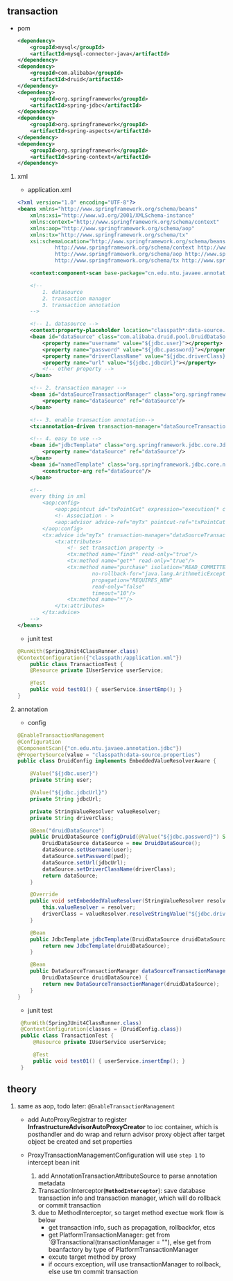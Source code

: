 ## transaction

- pom

  ```xml
  <dependency>
      <groupId>mysql</groupId>
      <artifactId>mysql-connector-java</artifactId>
  </dependency>
  <dependency>
      <groupId>com.alibaba</groupId>
      <artifactId>druid</artifactId>
  </dependency>
  <dependency>
      <groupId>org.springframework</groupId>
      <artifactId>spring-jdbc</artifactId>
  </dependency>
  <dependency>
      <groupId>org.springframework</groupId>
      <artifactId>spring-aspects</artifactId>
  </dependency>
  <dependency>
      <groupId>org.springframework</groupId>
      <artifactId>spring-context</artifactId>
  </dependency>
  ```

1. xml

   - application.xml

   ```xml
   <?xml version="1.0" encoding="UTF-8"?>
   <beans xmlns="http://www.springframework.org/schema/beans"
       xmlns:xsi="http://www.w3.org/2001/XMLSchema-instance"
       xmlns:context="http://www.springframework.org/schema/context"
       xmlns:aop="http://www.springframework.org/schema/aop"
       xmlns:tx="http://www.springframework.org/schema/tx"
       xsi:schemaLocation="http://www.springframework.org/schema/beans http://www.springframework.org/schema/beans/spring-beans.xsd
               http://www.springframework.org/schema/context http://www.springframework.org/schema/context/spring-context-4.2.xsd
               http://www.springframework.org/schema/aop http://www.springframework.org/schema/aop/spring-aop.xsd
               http://www.springframework.org/schema/tx http://www.springframework.org/schema/tx/spring-tx-4.0.xsd">

       <context:component-scan base-package="cn.edu.ntu.javaee.annotation.jdbc"/>

       <!--
           1. datasource
           2. transaction manager
           3. transaction annotation
       -->

       <!-- 1. datasource -->
       <context:property-placeholder location="classpath*:data-source.properties"/>
       <bean id="dataSource" class="com.alibaba.druid.pool.DruidDataSource">
           <property name="username" value="${jdbc.user}"></property>
           <property name="password" value="${jdbc.password}"></property>
           <property name="driverClassName" value="${jdbc.driverClass}"></property>
           <property name="url" value="${jdbc.jdbcUrl}"></property>
           <!-- other property -->
       </bean>

       <!-- 2. transaction manager -->
       <bean id="dataSourceTransactionManager" class="org.springframework.jdbc.datasource.DataSourceTransactionManager">
           <property name="dataSource" ref="dataSource"/>
       </bean>

       <!-- 3. enable transaction annotation-->
       <tx:annotation-driven transaction-manager="dataSourceTransactionManager"/>

       <!-- 4. easy to use -->
       <bean id="jdbcTemplate" class="org.springframework.jdbc.core.JdbcTemplate">
           <property name="dataSource" ref="dataSource"/>
       </bean>
       <bean id="namedTemplate" class="org.springframework.jdbc.core.namedparam.NamedParameterJdbcTemplate">
           <constructor-arg ref="dataSource"/>
       </bean>

       <!--
       every thing in xml
           <aop:config>
               <aop:pointcut id="txPointCut" expression="execution(* com..*.purchase(..))"/>
               <!- Association - >
               <aop:advisor advice-ref="myTx" pointcut-ref="txPointCut"/>
           </aop:config>
           <tx:advice id="myTx" transaction-manager="dataSourceTransactionManager">
               <tx:attributes>
                   <!- set transaction property ->
                   <tx:method name="find*" read-only="true"/>
                   <tx:method name="get*" read-only="true"/>
                   <tx:method name="purchase" isolation="READ_COMMITTED"
                           no-rollback-for="java.lang.ArithmeticException, java.lang.NullPointerException"
                           propagation="REQUIRES_NEW"
                           read-only="false"
                           timeout="10"/>
                   <tx:method name="*"/>
               </tx:attributes>
           </tx:advice>
       -->
   </beans>
   ```

   - junit test

   ```java
   @RunWith(SpringJUnit4ClassRunner.class)
   @ContextConfiguration({"classpath:/application.xml"})
       public class TransactionTest {
       @Resource private IUserService userService;

       @Test
       public void test01() { userService.insertEmp(); }
   }

   ```

2. annotation

   - config

   ```java
   @EnableTransactionManagement
   @Configuration
   @ComponentScan({"cn.edu.ntu.javaee.annotation.jdbc"})
   @PropertySource(value = "classpath:data-source.properties")
   public class DruidConfig implements EmbeddedValueResolverAware {

       @Value("${jdbc.user}")
       private String user;

       @Value("${jdbc.jdbcUrl}")
       private String jdbcUrl;

       private StringValueResolver valueResolver;
       private String driverClass;

       @Bean("druidDataSource")
       public DruidDataSource configDruid(@Value("${jdbc.password}") String pwd) {
           DruidDataSource dataSource = new DruidDataSource();
           dataSource.setUsername(user);
           dataSource.setPassword(pwd);
           dataSource.setUrl(jdbcUrl);
           dataSource.setDriverClassName(driverClass);
           return dataSource;
       }

       @Override
       public void setEmbeddedValueResolver(StringValueResolver resolver) {
           this.valueResolver = resolver;
           driverClass = valueResolver.resolveStringValue("${jdbc.driverClass}");
       }

       @Bean
       public JdbcTemplate jdbcTemplate(DruidDataSource druidDataSource) {
           return new JdbcTemplate(druidDataSource);
       }

       @Bean
       public DataSourceTransactionManager dataSourceTransactionManager(
           DruidDataSource druidDataSource) {
           return new DataSourceTransactionManager(druidDataSource);
       }
   }
   ```

   - junit test

   ```java
    @RunWith(SpringJUnit4ClassRunner.class)
    @ContextConfiguration(classes = {DruidConfig.class})
    public class TransactionTest {
        @Resource private IUserService userService;

        @Test
        public void test01() { userService.insertEmp(); }
    }
   ```

## theory

1. same as aop, todo later: `@EnableTransactionManagement`

   - add AutoProxyRegistrar to register **InfrastructureAdvisorAutoProxyCreator** to ioc container, which is posthandler and do wrap and return advisor proxy object after target object be created and set properties

   - ProxyTransactionManagementConfiguration will use `step 1` to intercept bean init
     1. add AnnotationTransactionAttributeSource to parse annotation metadata
     2. TransactionInterceptor(**`MethodInterceptor`**): save database transaction info and transaction manager, which will do rollback or commit transaction
     3. due to MethodInterceptor, so target method exectue work flow is below
        - get transaction info, such as propagation, rollbackfor, etcs
        - get PlatformTransactionManager: get from `@Transactional(transactionManager = ""), else get from beanfactory by type of PlatformTransactionManager
        - excute target method by proxy
        - if occurs exception, will use transactionManager to rollback, else use tm commit transaction
